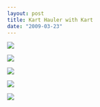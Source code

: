 ```yaml
---
layout: post
title: Kart Hauler with Kart
date: "2009-03-23"
---
```


![](/images/Kart_Hauler_Blog/44-kart_001.jpg)

![](/images/Kart_Hauler_Blog/44-kart_010.jpg)

![](/images/Kart_Hauler_Blog/44-kart_011.jpg)

![](/images/Kart_Hauler_Blog/44-kart_014-1.jpg)

![](/images/Kart_Hauler_Blog/44-kart_028.jpg)
